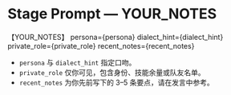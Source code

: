 # Stage Prompt — YOUR_NOTES
【YOUR_NOTES】
persona={persona}
dialect_hint={dialect_hint}
private_role={private_role}
recent_notes={recent_notes}

- `persona` 与 `dialect_hint` 指定口吻。
- `private_role` 仅你可见，包含身份、技能余量或队友名单。
- `recent_notes` 为你先前写下的 3–5 条要点，请在发言中参考。
